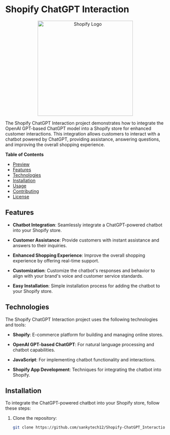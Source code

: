 # Shopify ChatGPT Interaction

<p align="center">
  <img src="https://i-softinc.com/wp-content/uploads/2021/10/1-1.jpg" alt="Shopify Logo" width="300">
</p>

The Shopify ChatGPT Interaction project demonstrates how to integrate the OpenAI GPT-based ChatGPT model into a Shopify store for enhanced customer interactions. This integration allows customers to interact with a chatbot powered by ChatGPT, providing assistance, answering questions, and improving the overall shopping experience.

**Table of Contents**
- [Preview](#preview)
- [Features](#features)
- [Technologies](#technologies)
- [Installation](#installation)
- [Usage](#usage)
- [Contributing](#contributing)
- [License](#license)


## Features

- **Chatbot Integration**: Seamlessly integrate a ChatGPT-powered chatbot into your Shopify store.

- **Customer Assistance**: Provide customers with instant assistance and answers to their inquiries.

- **Enhanced Shopping Experience**: Improve the overall shopping experience by offering real-time support.

- **Customization**: Customize the chatbot's responses and behavior to align with your brand's voice and customer service standards.

- **Easy Installation**: Simple installation process for adding the chatbot to your Shopify store.

## Technologies

The Shopify ChatGPT Interaction project uses the following technologies and tools:

- **Shopify**: E-commerce platform for building and managing online stores.

- **OpenAI GPT-based ChatGPT**: For natural language processing and chatbot capabilities.

- **JavaScript**: For implementing chatbot functionality and interactions.

- **Shopify App Development**: Techniques for integrating the chatbot into Shopify.

## Installation

To integrate the ChatGPT-powered chatbot into your Shopify store, follow these steps:

1. Clone the repository:
   ```bash
   git clone https://github.com/sankytech12/Shopify-ChatGPT_Interaction.git
